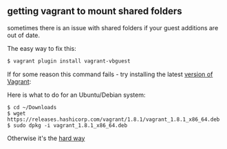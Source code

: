 ## getting vagrant to mount shared folders

sometimes there is an issue with shared folders if your guest additions are out of date.

The easy way to fix this:

```bash
$ vagrant plugin install vagrant-vbguest
```

If for some reason this command fails - try installing the latest [version of Vagrant](https://www.vagrantup.com/downloads.html):

Here is what to do for an Ubuntu/Debian system:

```
$ cd ~/Downloads
$ wget https://releases.hashicorp.com/vagrant/1.8.1/vagrant_1.8.1_x86_64.deb
$ sudo dpkg -i vagrant_1.8.1_x86_64.deb
```

Otherwise it's the [hard way](https://gist.github.com/fernandoaleman/5083680)